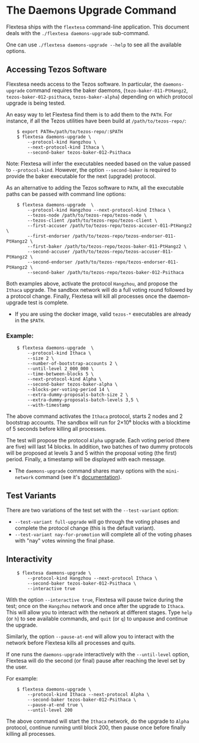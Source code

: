 The Daemons Upgrade Command
===========================

Flextesa ships with the `flextesa` command-line application. This document deals
with the `./flextesa daemons-upgrade` sub-command.

One can use `./flextesa daemons-upgrade --help` to see all the available options.

Accessing Tezos Software
-------------------------------------------------------------------------------

Flexstesa needs access to the Tezos software. In particular, the
`daemons-upgrade` command requires the baker daemons, (`tezo-baker-011-PtHangz2`,
`tezos-baker-012-psithaca`, `tezos-baker-alpha`) depending on which protocol
upgrade is being tested.

An easy way to let Flextesa find them is to add them to the `PATH`. For instance,
if all the Tezos utilities have been build at `/path/to/tezos-repo/`:

```
    $ export PATH=/path/to/tezos-repo/:$PATH
    $ flextesa daemons-upgrade \
        --protocol-kind Hangzhou \
        --next-protocol-kind Ithaca \
        --second-baker tezos-baker-012-Psithaca
```

Note: Flextesa will infer the executables needed based on the value passed to
`--protocol-kind`. However, the option `--second-baker` is required to provide
the baker executable for the next (upgrade) protocol.

As an alternative to adding the Tezos software to `PATH`, all  the executable
paths can be passed with command line options:

```
    $ flextesa daemons-upgrade  \
        --protocol-kind Hangzhou --next-protocol-kind Ithaca \
        --tezos-node /path/to/tezos-repo/tezos-node \
        --tezos-client /path/to/tezos-repo/tezos-client \
        --first-accuser /path/to/tezos-repo/tezos-accuser-011-PtHangz2 \
        --first-endorser /path/to/tezos-repo/tezos-endorser-011-PtHangz2 \
        --first-baker /path/to/tezos-repo/tezos-baker-011-PtHangz2 \
        --second-accuser /path/to/tezos-repo/tezos-accuser-011-PtHangz2 \
        --second-endorser /path/to/tezos-repo/tezos-endorser-011-PtHangz2 \
        --second-baker /path/to/tezos-repo/tezos-baker-012-Psithaca
```

Both examples above, activate the protocol `Hangzhou`, and propose the `Ithaca`
upgrade. The sandbox network will do a full voting round followed by a protocol
change. Finally, Flextesa will kill all processes once the daemon-upgrade test
is complete.

* If you are using the docker image, valid `tezos-*` executables are already in
  the `$PATH`.

### Example:

```
    $ flextesa daemons-upgrade  \
        --protocol-kind Ithaca \
        --size 2 \
        --number-of-bootstrap-accounts 2 \
        --until-level 2_000_000 \
        --time-between-blocks 5 \
        --next-protocol-kind Alpha \
        --second-baker tezos-baker-alpha \
        --blocks-per-voting-period 14 \
        --extra-dummy-proposals-batch-size 2 \
        --extra-dummy-proposals-batch-levels 3,5 \
        --with-timestamp
```

The above command activates the `Ithaca` protocol, starts 2 nodes and 2
bootstrap accounts. The sandbox will run for 2×10⁶ blocks with a blocktime of 5
seconds before killing all processes.

The test will propose the protocol `Alpha` upgrade. Each voting period (there
are five) will last 14 blocks. In addition, two batches of two dummy protocols
will be proposed at levels 3 and 5 within the proposal voting (the first)
period. Finally, a timestamp will be displayed with each message.

* The `daemons-upgrade` command shares many options with the `mini-network` command
(see it's [documentation](./src/doc/mini-net.md)).

Test Variants
-------------------------------------------------------------------------------

There are two variations of the test set with the `--test-variant` option:

- `--test-variant full-upgrade` will go through the voting phases and complete
  the protocol change (this is the default variant).
- `--test-variant nay-for-promotion` will complete all of the voting phases with
  "nay" votes winning the final phase.

Interactivity
-------------------------------------------------------------------------------

```
    $ flextesa daemons-upgrade \
        --protocol-kind Hangzhou --next-protocol Ithaca \
        --second-baker tezos-baker-012-Psithaca \
        --interactive true
```

With the option `--interactive true`, Flextesa will pause twice during the test;
once on the `Hangzhou` network and once after the upgrade to `Ithaca`.  This
will allow you to interact with the network at different stages. Type `help`
(or `h`) to see available commands, and `quit` (or `q`) to unpause and continue
the upgrade.

Similarly, the option `--pause-at-end` will allow you to interact with the
network before Flextesa kills all processes and quits.

If one runs the `daemons-upgrade` interactively with the `--until-level` option,
Flextesa will do the second (or final) pause after reaching the level set by the
user.

For example:
```
    $ flextesa daemons-upgrade \
        --protocol-kind Ithaca --next-protocol Alpha \
        --second-baker tezos-baker-012-Psithaca \
        --pause-at-end true \
        --until-level 200
```

The above command will start the `Ithaca` network, do the upgrade to `Alpha`
protocol, continue running until block 200, then pause once before finally
killing all processes.
